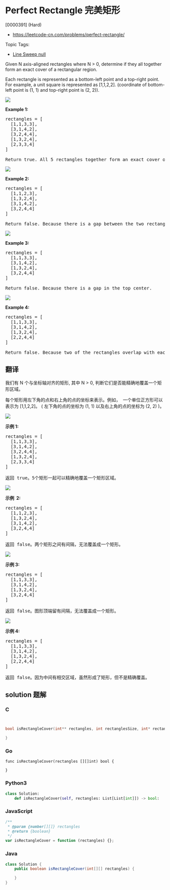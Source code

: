 # Perfect Rectangle 完美矩形

[0000391] (Hard)

- https://leetcode-cn.com/problems/perfect-rectangle/

Topic Tags:

- [Line Sweep null](https://leetcode-cn.com/tag/line-sweep/)

Given N axis-aligned rectangles where N > 0, determine if they all together form an exact cover of a rectangular region.

Each rectangle is represented as a bottom-left point and a top-right point. For example, a unit square is represented as \[1,1,2,2\]. (coordinate of bottom-left point is (1, 1) and top-right point is (2, 2)).

![](https://assets.leetcode.com/uploads/2018/10/22/rectangle_perfect.gif)

**Example 1:**

<pre>rectangles = [
  [1,1,3,3],
  [3,1,4,2],
  [3,2,4,4],
  [1,3,2,4],
  [2,3,3,4]
]

Return true. All 5 rectangles together form an exact cover of a rectangular region.
</pre>

![](https://assets.leetcode.com/uploads/2018/10/22/rectangle_separated.gif)

**Example 2:**

<pre>rectangles = [
  [1,1,2,3],
  [1,3,2,4],
  [3,1,4,2],
  [3,2,4,4]
]

Return false. Because there is a gap between the two rectangular regions.
</pre>

![](https://assets.leetcode.com/uploads/2018/10/22/rectangle_hole.gif)

**Example 3:**

<pre>rectangles = [
  [1,1,3,3],
  [3,1,4,2],
  [1,3,2,4],
  [3,2,4,4]
]

Return false. Because there is a gap in the top center.
</pre>

![](https://assets.leetcode.com/uploads/2018/10/22/rectangle_intersect.gif)

**Example 4:**

<pre>rectangles = [
  [1,1,3,3],
  [3,1,4,2],
  [1,3,2,4],
  [2,2,4,4]
]

Return false. Because two of the rectangles overlap with each other.
</pre>

## 翻译

我们有 N 个与坐标轴对齐的矩形, 其中 N > 0, 判断它们是否能精确地覆盖一个矩形区域。

每个矩形用左下角的点和右上角的点的坐标来表示。例如，  一个单位正方形可以表示为 \[1,1,2,2\]。 ( 左下角的点的坐标为 (1, 1) 以及右上角的点的坐标为 (2, 2) )。

![](https://assets.leetcode-cn.com/aliyun-lc-upload/uploads/2018/10/22/rectangle_perfect.gif)

**示例 1:**

<pre>rectangles = [
  [1,1,3,3],
  [3,1,4,2],
  [3,2,4,4],
  [1,3,2,4],
  [2,3,3,4]
]

返回 true。5个矩形一起可以精确地覆盖一个矩形区域。
</pre>

![](https://assets.leetcode-cn.com/aliyun-lc-upload/uploads/2018/10/22/rectangle_separated.gif)

**示例  2:**

<pre>rectangles = [
  [1,1,2,3],
  [1,3,2,4],
  [3,1,4,2],
  [3,2,4,4]
]

返回 false。两个矩形之间有间隔，无法覆盖成一个矩形。
</pre>

![](https://assets.leetcode-cn.com/aliyun-lc-upload/uploads/2018/10/22/rectangle_hole.gif)

**示例 3:**

<pre>rectangles = [
  [1,1,3,3],
  [3,1,4,2],
  [1,3,2,4],
  [3,2,4,4]
]

返回 false。图形顶端留有间隔，无法覆盖成一个矩形。
</pre>

![](https://assets.leetcode-cn.com/aliyun-lc-upload/uploads/2018/10/22/rectangle_intersect.gif)

**示例 4:**

<pre>rectangles = [
  [1,1,3,3],
  [3,1,4,2],
  [1,3,2,4],
  [2,2,4,4]
]

返回 false。因为中间有相交区域，虽然形成了矩形，但不是精确覆盖。
</pre>

## solution 题解

### C

```c


bool isRectangleCover(int** rectangles, int rectanglesSize, int* rectanglesColSize){

}


```

### Go

```golang
func isRectangleCover(rectangles [][]int) bool {

}
```

### Python3

```python
class Solution:
    def isRectangleCover(self, rectangles: List[List[int]]) -> bool:

```

### JavaScript

```javascript
/**
 * @param {number[][]} rectangles
 * @return {boolean}
 */
var isRectangleCover = function (rectangles) {};
```

### Java

```java
class Solution {
    public boolean isRectangleCover(int[][] rectangles) {

    }
}
```
